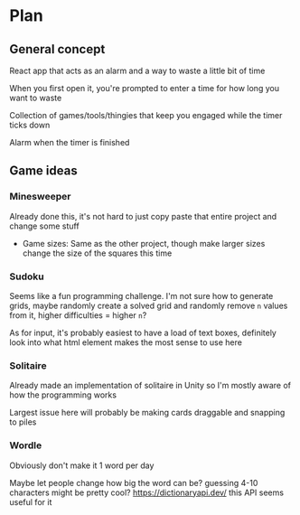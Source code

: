 # Plan

## General concept

React app that acts as an alarm and a way to waste a little bit of time 

When you first open it, you're prompted to enter a time for how long you want to waste

Collection of games/tools/thingies that keep you engaged while the timer ticks down

Alarm when the timer is finished

## Game ideas

### Minesweeper

Already done this, it's not hard to just copy paste that entire project and change some stuff

* Game sizes: Same as the other project, though make larger sizes change the size of the squares this time

### Sudoku

Seems like a fun programming challenge. I'm not sure how to generate grids, maybe randomly create a solved grid and randomly remove `n` values from it, higher difficulties = higher `n`?

As for input, it's probably easiest to have a load of text boxes, definitely look into what html element makes the most sense to use here

### Solitaire 

Already made an implementation of solitaire in Unity so I'm mostly aware of how the programming works

Largest issue here will probably be making cards draggable and snapping to piles

### Wordle

Obviously don't make it 1 word per day

Maybe let people change how big the word can be? guessing 4-10 characters might be pretty cool? https://dictionaryapi.dev/ this API seems useful for it
